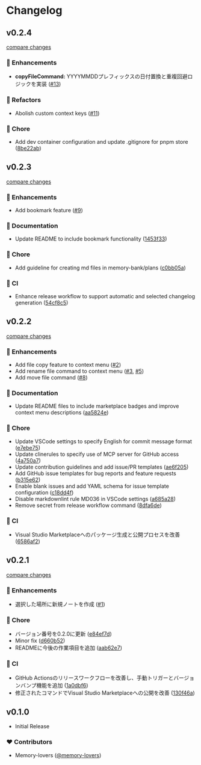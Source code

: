 # Changelog

## v0.2.4

[compare changes](https://github.com/memorylovers/sortable-explorer/compare/v0.2.3...v0.2.4)

### 🚀 Enhancements

- **copyFileCommand:** YYYYMMDDプレフィックスの日付置換と重複回避ロジックを実装 ([#13](https://github.com/memorylovers/sortable-explorer/pull/13))

### 💅 Refactors

- Abolish custom context keys ([#11](https://github.com/memorylovers/sortable-explorer/pull/11))

### 🏡 Chore

- Add dev container configuration and update .gitignore for pnpm store ([8be22ab](https://github.com/memorylovers/sortable-explorer/commit/8be22ab))

## v0.2.3

[compare changes](https://github.com/memorylovers/sortable-explorer/compare/v0.2.2...v0.2.3)

### 🚀 Enhancements

- Add bookmark feature ([#9](https://github.com/memorylovers/sortable-explorer/pull/9))

### 📖 Documentation

- Update README to include bookmark functionality ([1453f33](https://github.com/memorylovers/sortable-explorer/commit/1453f33))

### 🏡 Chore

- Add guideline for creating md files in memory-bank/plans ([c0bb05a](https://github.com/memorylovers/sortable-explorer/commit/c0bb05a))

### 🤖 CI

- Enhance release workflow to support automatic and selected changelog generation ([54cf8c5](https://github.com/memorylovers/sortable-explorer/commit/54cf8c5))

## v0.2.2

[compare changes](https://github.com/memorylovers/sortable-explorer/compare/v0.2.1...v0.2.2)

### 🚀 Enhancements

- Add file copy feature to context menu ([#2](https://github.com/memorylovers/sortable-explorer/pull/2))
- Add rename file command to context menu ([#3](https://github.com/memorylovers/sortable-explorer/pull/3), [#5](https://github.com/memorylovers/sortable-explorer/pull/5))
- Add move file command ([#8](https://github.com/memorylovers/sortable-explorer/pull/8))

### 📖 Documentation

- Update README files to include marketplace badges and improve context menu descriptions ([aa5824e](https://github.com/memorylovers/sortable-explorer/commit/aa5824e))

### 🏡 Chore

- Update VSCode settings to specify English for commit message format ([e7ebe75](https://github.com/memorylovers/sortable-explorer/commit/e7ebe75))
- Update clinerules to specify use of MCP server for GitHub access ([4a750a7](https://github.com/memorylovers/sortable-explorer/commit/4a750a7))
- Update contribution guidelines and add issue/PR templates ([ae6f205](https://github.com/memorylovers/sortable-explorer/commit/ae6f205))
- Add GitHub issue templates for bug reports and feature requests ([b315e62](https://github.com/memorylovers/sortable-explorer/commit/b315e62))
- Enable blank issues and add YAML schema for issue template configuration ([c18dd4f](https://github.com/memorylovers/sortable-explorer/commit/c18dd4f))
- Disable markdownlint rule MD036 in VSCode settings ([a685a28](https://github.com/memorylovers/sortable-explorer/commit/a685a28))
- Remove secret from release workflow command ([8dfa6de](https://github.com/memorylovers/sortable-explorer/commit/8dfa6de))

### 🤖 CI

- Visual Studio Marketplaceへのパッケージ生成と公開プロセスを改善 ([6586af2](https://github.com/memorylovers/sortable-explorer/commit/6586af2))

## v0.2.1

[compare changes](https://github.com/memorylovers/sortable-explorer/compare/v0.1.0...v0.2.1)

### 🚀 Enhancements

- 選択した場所に新規ノートを作成 ([#1](https://github.com/memorylovers/sortable-explorer/pull/1))

### 🏡 Chore

- バージョン番号を0.2.0に更新 ([e84ef7d](https://github.com/memorylovers/sortable-explorer/commit/e84ef7d))
- Minor fix ([d660b52](https://github.com/memorylovers/sortable-explorer/commit/d660b52))
- READMEに今後の作業項目を追加 ([aab62e7](https://github.com/memorylovers/sortable-explorer/commit/aab62e7))

### 🤖 CI

- GitHub Actionsのリリースワークフローを改善し、手動トリガーとバージョンバンプ機能を追加 ([1a0dbf6](https://github.com/memorylovers/sortable-explorer/commit/1a0dbf6))
- 修正されたコマンドでVisual Studio Marketplaceへの公開を改善 ([130f46a](https://github.com/memorylovers/sortable-explorer/commit/130f46a))

## v0.1.0

- Initial Release

### ❤️ Contributors

- Memory-lovers ([@memory-lovers](https://github.com/memory-lovers))
